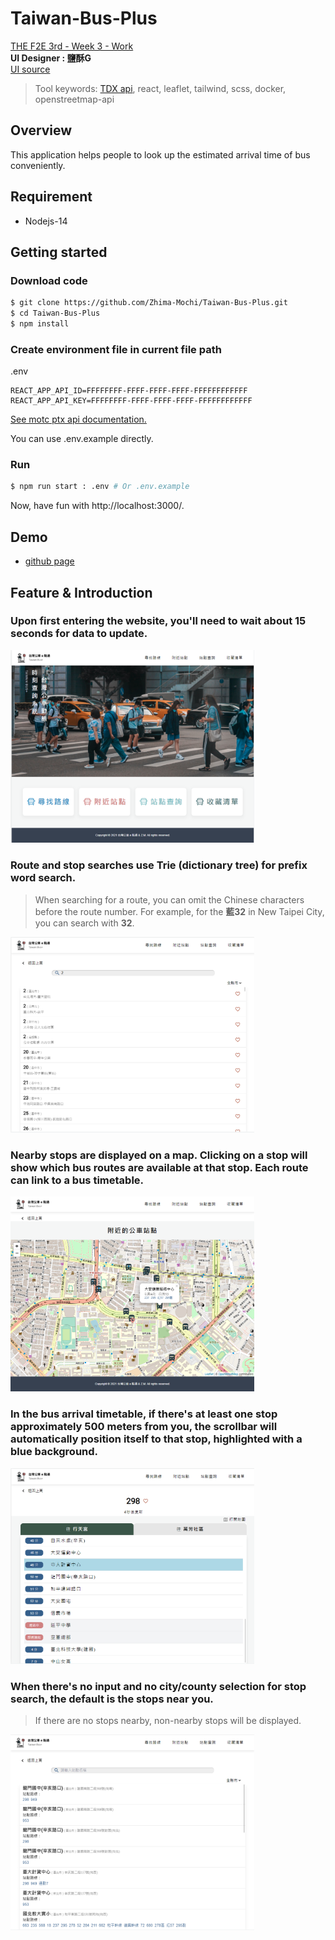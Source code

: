 # Taiwan-Bus-Plus
[THE F2E 3rd - Week 3 - Work](https://2021.thef2e.com/news/week3)  
**UI Designer : 鹽酥G**  
[UI source](https://www.figma.com/file/JTb1ArUXnSceYEt6DmCGib/Week3---%E5%85%A8%E5%8F%B0%E5%85%AC%E8%BB%8A%E5%8B%95%E6%85%8B%E6%99%82%E5%88%BB%E6%9F%A5%E8%A9%A2%E6%87%89%E7%94%A8%E6%9C%8D%E5%8B%99?node-id=25%3A3)

> Tool keywords: [TDX api](https://tdx.transportdata.tw/api-service/swagger), react, leaflet, tailwind, scss, docker, openstreetmap-api


## Overview
This application helps people to look up the estimated arrival time of bus conveniently.
## Requirement
+ Nodejs-14

## Getting started
### Download code
```sh
$ git clone https://github.com/Zhima-Mochi/Taiwan-Bus-Plus.git
$ cd Taiwan-Bus-Plus
$ npm install
```
### Create environment file in current file path
.env
```
REACT_APP_API_ID=FFFFFFFF-FFFF-FFFF-FFFF-FFFFFFFFFFFF
REACT_APP_API_KEY=FFFFFFFF-FFFF-FFFF-FFFF-FFFFFFFFFFFF
```
[See motc ptx api documentation.](https://motc-ptx-api-documentation.gitbook.io/motc-ptx-api-documentation/)  

You can use .env.example directly.

### Run

```sh
$ npm run start : .env # Or .env.example
```
Now, have fun with http://localhost:3000/.

## Demo
+ [github page](https://zhima-mochi.github.io/Taiwan-Bus-Plus/)

## Feature & Introduction

### Upon first entering the website, you'll need to wait about 15 seconds for data to update.

<img src="./demo/demo1.png" alt="img" width="390"/>

### Route and stop searches use Trie (dictionary tree) for prefix word search.
> When searching for a route, you can omit the Chinese characters before the route number. For example, for the **藍32** in New Taipei City, you can search with **32**.

<img src="./demo/demo2.png" alt="img" width="390"/>

### Nearby stops are displayed on a map. Clicking on a stop will show which bus routes are available at that stop. Each route can link to a bus timetable.

<img src="./demo/demo3.png" alt="img" width="390"/>

### In the bus arrival timetable, if there's at least one stop approximately 500 meters from you, the scrollbar will automatically position itself to that stop, highlighted with a blue background.

<img src="./demo/demo5.png" alt="img" width="390"/>

### When there's no input and no city/county selection for stop search, the default is the stops near you.
> If there are no stops nearby, non-nearby stops will be displayed.
<img src="./demo/demo4.png" alt="img" width="390"/>
